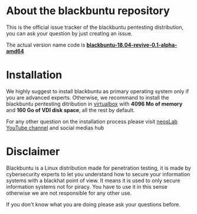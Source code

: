 # About the blackbuntu repository
This is the official issue tracker of the blackbuntu pentesting distribution, you can ask your question by just creating an issue.

The actual version name code is [**blackbuntu-18.04-revive-0.1-alpha-amd64**](https://mega.nz/?fbclid=IwAR3fChEIwOKqDlHMMFfioUO56nM0h2FL9rBfozebJqTxipZfwLOH15IXli4#!JRNSBAYS!vhLIclM4bVbiCdNw_pdUqjfVtSZLbykl3mE4ksrDx-w)

# Installation
We highly suggest to install blackbuntu as primary operating system only if you are advanced experts. Otherwise, we recommand to install the blackbuntu pentesting ditribution in [virtualbox](https://www.virtualbox.org/) with **4096 Mo of memory** and **160 Go of VDI disk space**, all the rest by default.

For any other question on the installation process please visit [neosLab YouTube channel](https://www.youtube.com/channel/UCbrj8eTIajAuqy-R8Dy72yw) and social medias hub

# Disclaimer
Blackbuntu is a Linux distribution made for penetration testing, it is made by cybersecurity experts to let you understand how to secure your information systems with a blackhat point of view. It means it is used to only secure information systems not for piracy. You have to use it in this sense otherwise we are not responsible for any other use. 

If you don't know what you are doing please ask your questions before.
